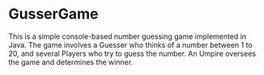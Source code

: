 # GusserGame
This is a simple console-based number guessing game implemented in Java. The game involves a Guesser who thinks of a number between 1 to 20, and several Players who try to guess the number. An Umpire oversees the game and determines the winner.
